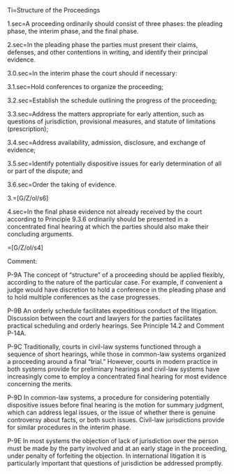 Ti=Structure of the Proceedings

1.sec=A proceeding ordinarily should consist of three phases: the pleading phase, the interim phase, and the final phase.

2.sec=In the pleading phase the parties must present their claims, defenses, and other contentions in writing, and identify their principal evidence.

3.0.sec=In the interim phase the court should if necessary:

3.1.sec=Hold conferences to organize the proceeding;

3.2.sec=Establish the schedule outlining the progress of the proceeding;

3.3.sec=Address the matters appropriate for early attention, such as questions of jurisdiction, provisional measures, and statute of limitations (prescription);

3.4.sec=Address availability, admission, disclosure, and exchange of evidence;

3.5.sec=Identify potentially dispositive issues for early determination of all or part of the dispute; and

3.6.sec=Order the taking of evidence.

3.=[G/Z/ol/s6]

4.sec=In the final phase evidence not already received by the court according to Principle 9.3.6 ordinarily should be presented in a concentrated final hearing at which the parties should also make their concluding arguments.

=[G/Z/ol/s4]

Comment:

P-9A The concept of “structure” of a proceeding should be applied flexibly, according to the nature of the particular case. For example, if convenient a judge would have discretion to hold a conference in the pleading phase and to hold multiple conferences as the case progresses.

P-9B An orderly schedule facilitates expeditious conduct of the litigation. Discussion between the court and lawyers for the parties facilitates practical scheduling and orderly hearings. See Principle 14.2 and Comment P-14A.

P-9C Traditionally, courts in civil-law systems functioned through a sequence of short hearings, while those in common-law systems organized a proceeding around a final “trial.” However, courts in modern practice in both systems provide for preliminary hearings and civil-law systems have increasingly come to employ a concentrated final hearing for most evidence concerning the merits.

P-9D In common-law systems, a procedure for considering potentially dispositive issues before final hearing is the motion for summary judgment, which can address legal issues, or the issue of whether there is genuine controversy about facts, or both such issues. Civil-law jurisdictions provide for similar procedures in the interim phase.

P-9E In most systems the objection of lack of jurisdiction over the person must be made by the party involved and at an early stage in the proceeding, under penalty of forfeiting the objection. In international litigation it is particularly important that questions of jurisdiction be addressed promptly.


